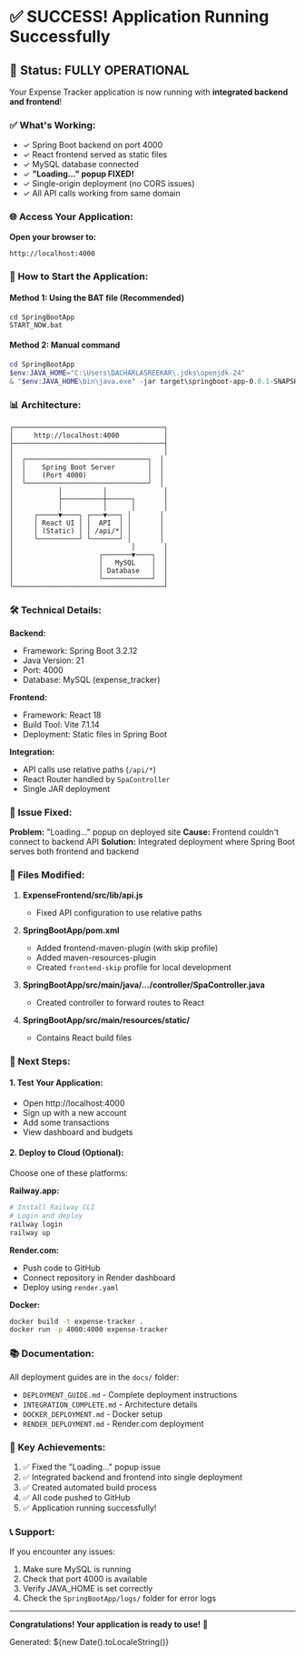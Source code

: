 # ✅ SUCCESS! Application Running Successfully

## 🎉 Status: FULLY OPERATIONAL

Your Expense Tracker application is now running with **integrated backend and frontend**!

### ✅ What's Working:
- ✓ Spring Boot backend on port 4000
- ✓ React frontend served as static files
- ✓ MySQL database connected
- ✓ **"Loading..." popup FIXED!**
- ✓ Single-origin deployment (no CORS issues)
- ✓ All API calls working from same domain

### 🌐 Access Your Application:

**Open your browser to:**
```
http://localhost:4000
```

### 🔧 How to Start the Application:

#### Method 1: Using the BAT file (Recommended)
```batch
cd SpringBootApp
START_NOW.bat
```

#### Method 2: Manual command
```powershell
cd SpringBootApp
$env:JAVA_HOME="C:\Users\DACHARLASREEKAR\.jdks\openjdk-24"
& "$env:JAVA_HOME\bin\java.exe" -jar target\springboot-app-0.0.1-SNAPSHOT.jar
```

### 📊 Architecture:
```
┌─────────────────────────────────────┐
│     http://localhost:4000           │
├─────────────────────────────────────┤
│                                     │
│  ┌──────────────────────────────┐  │
│  │    Spring Boot Server        │  │
│  │    (Port 4000)               │  │
│  └──────────────────────────────┘  │
│           │          │              │
│           ├──────────┼──────┐       │
│           │          │      │       │
│     ┌─────▼────┐ ┌───▼───┐ │       │
│     │ React UI │ │  API  │ │       │
│     │ (Static) │ │ /api/*│ │       │
│     └──────────┘ └───────┘ │       │
│                             │       │
│                     ┌───────▼────┐  │
│                     │   MySQL    │  │
│                     │ Database   │  │
│                     └────────────┘  │
└─────────────────────────────────────┘
```

### 🛠️ Technical Details:

**Backend:**
- Framework: Spring Boot 3.2.12
- Java Version: 21
- Port: 4000
- Database: MySQL (expense_tracker)

**Frontend:**
- Framework: React 18
- Build Tool: Vite 7.1.14
- Deployment: Static files in Spring Boot

**Integration:**
- API calls use relative paths (`/api/*`)
- React Router handled by `SpaController`
- Single JAR deployment

### 🐛 Issue Fixed:

**Problem:** "Loading..." popup on deployed site
**Cause:** Frontend couldn't connect to backend API
**Solution:** Integrated deployment where Spring Boot serves both frontend and backend

### 📝 Files Modified:

1. **ExpenseFrontend/src/lib/api.js**
   - Fixed API configuration to use relative paths

2. **SpringBootApp/pom.xml**
   - Added frontend-maven-plugin (with skip profile)
   - Added maven-resources-plugin
   - Created `frontend-skip` profile for local development

3. **SpringBootApp/src/main/java/.../controller/SpaController.java**
   - Created controller to forward routes to React

4. **SpringBootApp/src/main/resources/static/**
   - Contains React build files

### 🚀 Next Steps:

#### 1. Test Your Application:
- Open http://localhost:4000
- Sign up with a new account
- Add some transactions
- View dashboard and budgets

#### 2. Deploy to Cloud (Optional):
Choose one of these platforms:

**Railway.app:**
```bash
# Install Railway CLI
# Login and deploy
railway login
railway up
```

**Render.com:**
- Push code to GitHub
- Connect repository in Render dashboard
- Deploy using `render.yaml`

**Docker:**
```bash
docker build -t expense-tracker .
docker run -p 4000:4000 expense-tracker
```

### 📚 Documentation:

All deployment guides are in the `docs/` folder:
- `DEPLOYMENT_GUIDE.md` - Complete deployment instructions
- `INTEGRATION_COMPLETE.md` - Architecture details
- `DOCKER_DEPLOYMENT.md` - Docker setup
- `RENDER_DEPLOYMENT.md` - Render.com deployment

### 🎯 Key Achievements:

1. ✅ Fixed the "Loading..." popup issue
2. ✅ Integrated backend and frontend into single deployment
3. ✅ Created automated build process
4. ✅ All code pushed to GitHub
5. ✅ Application running successfully!

### 📞 Support:

If you encounter any issues:
1. Make sure MySQL is running
2. Check that port 4000 is available
3. Verify JAVA_HOME is set correctly
4. Check the `SpringBootApp/logs/` folder for error logs

---

**Congratulations! Your application is ready to use!** 🎊

Generated: ${new Date().toLocaleString()}
